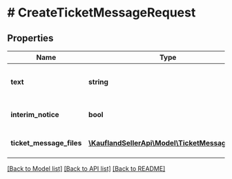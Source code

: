 # # CreateTicketMessageRequest

## Properties

Name | Type | Description | Notes
------------ | ------------- | ------------- | -------------
**text** | **string** | Message text that is going to be displayed. |
**interim_notice** | **bool** | Is it internal message or not. | [optional]
**ticket_message_files** | [**\KauflandSellerApi\Model\TicketMessageFile[]**](TicketMessageFile.md) | List of attached files. | [optional]

[[Back to Model list]](../../README.md#models) [[Back to API list]](../../README.md#endpoints) [[Back to README]](../../README.md)
